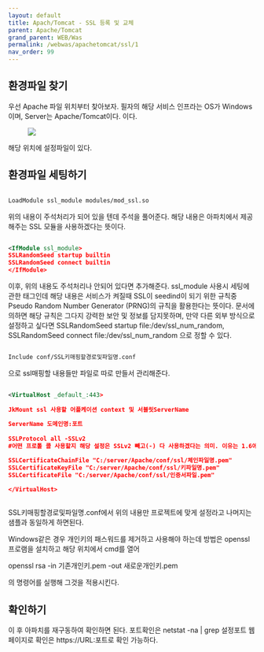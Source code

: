 ```yaml
---
layout: default
title: Apach/Tomcat - SSL 등록 및 교체
parent: Apache/Tomcat
grand_parent: WEB/Was
permalink: /webwas/apachetomcat/ssl/1
nav_order: 99
---
```


## 환경파일 찾기

우선 Apache 파일 위치부터 찾아보자.
필자의 해당 서비스 인프라는 OS가 Windows이며, Server는 Apache/Tomcat이다.
이다.

<aside>
<figure>
<img src="{{ "/media/img/Server/apache.png" | absolute_url }}" />
</figure>
</aside>

해당 위치에 설정파일이 있다.

## 환경파일 세팅하기

```xml

LoadModule ssl_module modules/mod_ssl.so

```

위의 내용이 주석처리가 되어 있을 텐데 주석을 풀어준다. 해당 내용은 아파치에서 제공해주는 SSL 모듈을 사용하겠다는 뜻이다.


```xml

<IfModule ssl_module>
SSLRandomSeed startup builtin
SSLRandomSeed connect builtin
</IfModule>

```

이후, 위의 내용도 주석처리나 안되어 있다면 추가해준다. ssl_module 사용시 세팅에 관한 태그인데 해당 내용은 서비스가 켜질때 SSL이 seedind이 되기 위한 규칙중 Pseudo Random Number Generator (PRNG)의 규칙을 활용한다는 뜻이다. 문서에 의하면 해당 규칙은 그다지 강력한 보안 및 정보를 담지못하며, 만약 다른 외부 방식으로 설정하고 싶다면 SSLRandomSeed startup file:/dev/ssl_num_random, SSLRandomSeed connect file:/dev/ssl_num_random 으로 정할 수 있다.


```xml

Include conf/SSL키매핑할경로및파일명.conf

```

으로 ssl매핑할 내용들만 파일로 따로 만들서 관리해준다. 


```xml

<VirtualHost _default_:443>
	
JkMount ssl 사용할 어플케이션 context 및 서블릿ServerName
	
ServerName 도메인명:포트
	
SSLProtocol all -SSLv2
#어떤 프로톨 콜 사용할지 해당 설정은 SSLv2 빼고(-) 다 사용하겠다는 의미. 이유는 1.6에서 SSLv2가 Handshake건헐적으로 발생하여 제거하였음

SSLCertificateChainFile "C:/server/Apache/conf/ssl/체인파일명.pem"
SSLCertificateKeyFile "C:/server/Apache/conf/ssl/키파일명.pem"
SSLCertificateFile "C:/server/Apache/conf/ssl/인증서파일.pem"

</VirtualHost>
		
```

SSL키매핑할경로및파일명.conf에서 위의 내용만 프로젝트에 맞게 설정라고 나머지는 샘플과 동일하게 하면된다.

Windows같은 경우 개인키의 패스워드를 제거하고 사용해야 하는데 방법은 openssl프로램을 설치하고 해당 위치에서 cmd를 열어

openssl rsa -in 기존개인키.pem -out 새로운개인키.pem

의 명령어를 실행해 그것을 적용시킨다.



## 확인하기

이 후 아파치를 재구동하여 확인하면 된다.
포트확인은 netstat -na | grep 설정포트
웹페이지로 확인은 https://URL:포트로 확인 가능하다.


